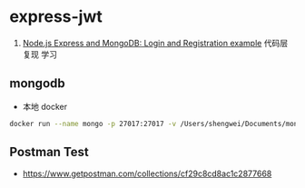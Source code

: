 # express-jwt

1. [Node.js Express and MongoDB: Login and Registration example](https://www.bezkoder.com/node-js-express-login-mongodb/) 代码层 复现 学习

## mongodb

- 本地 docker

```bash
docker run --name mongo -p 27017:27017 -v /Users/shengwei/Documents/mongodb/data:/data/db -v /Users/shengwei/Documents/mongodb/backup:/data/backup -d mongo
```

## Postman Test

- https://www.getpostman.com/collections/cf29c8cd8ac1c2877668
